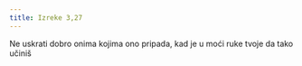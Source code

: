 ```yaml
---
title: Izreke 3,27
---
```

Ne uskrati dobro onima kojima ono pripada, kad je u moći ruke tvoje da tako učiniš